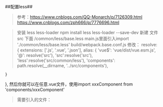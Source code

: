 ##配置less##
>参考：https://www.cnblogs.com/QQ-Monarch/p/7126309.html
>https://www.cnblogs.com/zph666/p/7776696.html

>安装 less less-loader  npm install less less-loader --save-dev
>新建 文件  src 下面 /common/less/base.less
>main.js里面引入import './common/less/base.less'
>build/webpack.base.conf.js  修改：
resolve: {
    extensions: ['.js', '.vue', '.json'],
    alias: {
      'vue$': 'vue/dist/vue.esm.js',
      '@': resolve('src'),
      'src':resolve('src'),
      'less':resolve('src/common/less'),
       'components': path.resolve(__dirname, '../src/components'),
       
    }
  },
然后你就可以在任意.vue文件，使用import xxxComponent from 'components/xxxComponent'


>需要引入的文件：
<style scoped lang="less">
@import '~less/base.less';
.div1 {
  p {
    color: @orange;
  }
}
</style>
